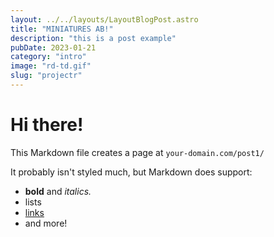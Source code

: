 ```yaml
---
layout: ../../layouts/LayoutBlogPost.astro
title: "MINIATURES AB!"
description: "this is a post example"
pubDate: 2023-01-21
category: "intro"
image: "rd-td.gif"
slug: "projectr"
---
```


# Hi there!

This Markdown file creates a page at `your-domain.com/post1/`

It probably isn't styled much, but Markdown does support:

- **bold** and _italics._
- lists
- [links](https://astro.build)
- and more!
